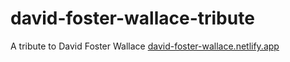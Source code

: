 # david-foster-wallace-tribute

A tribute to David Foster Wallace
[david-foster-wallace.netlify.app](david-foster-wallace.netlify.app)
